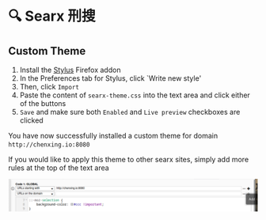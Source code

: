 # 🔍 Searx 刑搜

## Custom Theme

1. Install the [Stylus](https://addons.mozilla.org/en-US/firefox/addon/styl-us/) Firefox addon
2. In the Preferences tab for Stylus, click `Write new style'
3. Then, click `Import`
4. Paste the content of `searx-theme.css` into the text area and click either of the buttons
5. `Save` and make sure both `Enabled` and `Live preview` checkboxes are clicked

You have now successfully installed a custom theme for domain `http://chenxing.io:8080`

If you would like to apply this theme to other searx sites, simply add more rules at the top of the text area

![add-rules](img/add-rules.png)
